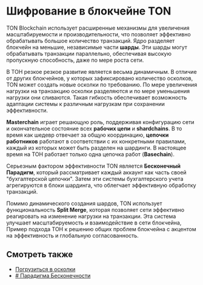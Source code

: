 # Шифрование в блокчейне TON

[//]: # "TODO, это из gpt"

TON Blockchain использует расширенные механизмы для увеличения масштабируемости и производительности, что позволяет эффективно обрабатывать большое количество транзакций.
Ядро разделяет блокчейн на меньшие, независимые части **шарды**. Эти шарды могут обрабатывать транзакции параллельно, обеспечивая высокую пропускную способность, даже по мере роста сети.

В ТОН резкое резкое развитие является весьма динамичным. В отличие от других блокчейнов, у которых зафиксировано количество осколков, TON может создать новые осколки по требованию.
По мере увеличения нагрузки на транзакцию осколки разделяются и по мере уменьшения нагрузки они сливаются.
Такая гибкость обеспечивает возможность адаптации системы к различным нагрузкам при сохранении эффективности.

**Masterchain** играет решающую роль, поддерживая конфигурацию сети и окончательное состояние всех **рабочих цепи** и **shardchains**.
В то время как шедевр отвечает за общую координацию, **цепочки работников** работают в соответствии с их конкретными правилами, каждый из которых может быть разделен на шардинги.
В настоящее время на ТОН работает только одна цепочка работ (**Basechain**).

Серьезным фактором эффективности TON является **Бесконечный Парадигм**, который рассматривает каждый аккаунт как часть своей "бухгалтерской цепочки".
Затем эти системы бухгалтерского учета агрегируются в блоки шардинга, что облегчает эффективную обработку транзакций.

Помимо динамического создания шардов, TON использует функциональность **Split Merge**, которая позволяет сети эффективно реагировать на изменение нагрузки на транзакции. Эта система улучшает масштабируемость и взаимодействие в сети блокчейна, Пример подхода ТОН к решению общих проблем блокчейна с акцентом на эффективность и глобальную согласованность.

## Смотреть также

- [Погрузиться в осколки](/v3/documentation/smart-contracts/shards/shards-intro)
- [# Парадигма Бесконечности](/v3/documentation/smart-contracts/shards/infinity-sharding-paradigm)
